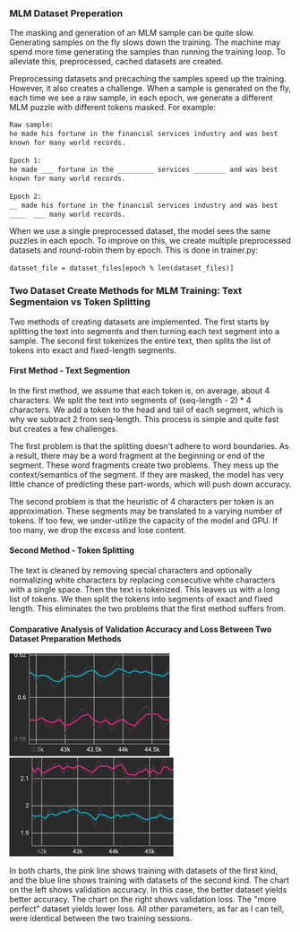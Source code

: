 ### MLM Dataset Preperation

The masking and generation of an MLM sample can be quite slow. Generating samples on the fly slows down the training. The machine may spend more time generating the samples than running the training loop. To alleviate this, preprocessed, cached datasets are created.

Preprocessing datasets and precaching the samples speed up the training. However, it also creates a challenge. When a sample is generated on the fly, each time we see a raw sample, in each epoch, we generate a different MLM puzzle with different tokens masked. For example:  

```
Raw sample: 
he made his fortune in the financial services industry and was best known for many world records.

Epoch 1: 
he made ___ fortune in the _________ services ________ and was best known for many world records. 

Epoch 2: 
__ made his fortune in the financial services industry and was best ____  ___ many world records.

```

When we use a single preprocessed dataset, the model sees the same puzzles in each epoch. To improve on this, we create multiple preprocessed datasets and round-robin them by epoch. This is done in trainer.py:  

`dataset_file = dataset_files[epoch % len(dataset_files)]`

### Two Dataset Create Methods for MLM Training: Text Segmentaion vs Token Splitting

Two methods of creating datasets are implemented. The first starts by splitting the text into segments and then turning each text segment into a sample. The second first tokenizes the entire text, then splits the list of tokens into exact and fixed-length segments.  

#### First Method - Text Segmention <a id="text-segmentation"></a>
In the first method, we assume that each token is, on average, about 4 characters. We split the text into segments of (seq-length - 2) * 4 characters. We add a token to the head and tail of each segment, which is why we subtract 2 from seq-length. This process is simple and quite fast but creates a few challenges.

The first problem is that the splitting doesn't adhere to word boundaries. As a result, there may be a word fragment at the beginning or end of the segment. These word fragments create two problems. They mess up the context/semantics of the segment. If they are masked, the model has very little chance of predicting these part-words, which will push down accuracy. 

The second problem is that the heuristic of 4 characters per token is an approximation. These segments may be translated to a varying number of tokens. If too few, we under-utilize the capacity of the model and GPU. If too many, we drop the excess and lose content.

#### Second Method - Token Splitting <a id="token-splitting"></a>
The text is cleaned by removing special characters and optionally normalizing white characters by replacing consecutive white characters with a single space. Then the text is tokenized. This leaves us with a long list of tokens. We then split the tokens into segments of exact and fixed length. This eliminates the two problems that the first method suffers from.

#### Comparative Analysis of Validation Accuracy and Loss Between Two Dataset Preparation Methods

![Validation Accuracy](./etc/assets/dataset_val_accuracy_cmp.png)
![Validation Loss](./etc/assets/dataset_val_loss_cmp.png)

In both charts, the pink line shows training with datasets of the first kind, and the blue line shows training with datasets of the second kind. The chart on the left shows validation accuracy. In this case, the better dataset yields better accuracy. The chart on the right shows validation loss. The "more perfect" dataset yields lower loss. All other parameters, as far as I can tell, were identical between the two training sessions.
